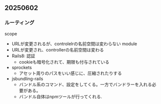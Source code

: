 ## 20250602
### ルーティング
scope
  - URLが変更されるが、controlelrの名前空間は変わらない
module
  - URLが変更され、controllerの名前空間は変わる
- Rails8: 認証
  - cookieも暗号化されて、期限も付与されている
- sprockets
  - アセット周りのパスをいい感じに、圧縮されたりする
- jsbundling-rails
  - バンドル系のコマンド、設定をしてくる。一方でバンドラーを入れる必要がある。
  - バンドル自体はnpmツールが行ってくれる.
